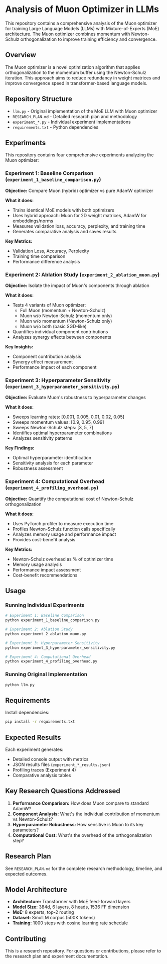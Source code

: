 # Analysis of Muon Optimizer in LLMs

This repository contains a comprehensive analysis of the Muon optimizer for training Large Language Models (LLMs) with Mixture-of-Experts (MoE) architecture. The Muon optimizer combines momentum with Newton-Schulz orthogonalization to improve training efficiency and convergence.

## Overview

The Muon optimizer is a novel optimization algorithm that applies orthogonalization to the momentum buffer using the Newton-Schulz iteration. This approach aims to reduce redundancy in weight matrices and improve convergence speed in transformer-based language models.

## Repository Structure

- `llm.py` - Original implementation of the MoE LLM with Muon optimizer
- `RESEARCH_PLAN.md` - Detailed research plan and methodology
- `experiment_*.py` - Individual experiment implementations
- `requirements.txt` - Python dependencies

## Experiments

This repository contains four comprehensive experiments analyzing the Muon optimizer:

### Experiment 1: Baseline Comparison (`experiment_1_baseline_comparison.py`)

**Objective:** Compare Muon (hybrid) optimizer vs pure AdamW optimizer

**What it does:**
- Trains identical MoE models with both optimizers
- Uses hybrid approach: Muon for 2D weight matrices, AdamW for embeddings/norms
- Measures validation loss, accuracy, perplexity, and training time
- Generates comparative analysis and saves results

**Key Metrics:**
- Validation Loss, Accuracy, Perplexity
- Training time comparison
- Performance difference analysis

### Experiment 2: Ablation Study (`experiment_2_ablation_muon.py`)

**Objective:** Isolate the impact of Muon's components through ablation

**What it does:**
- Tests 4 variants of Muon optimizer:
  - Full Muon (momentum + Newton-Schulz)
  - Muon w/o Newton-Schulz (momentum only)
  - Muon w/o momentum (Newton-Schulz only)
  - Muon w/o both (basic SGD-like)
- Quantifies individual component contributions
- Analyzes synergy effects between components

**Key Insights:**
- Component contribution analysis
- Synergy effect measurement
- Performance impact of each component

### Experiment 3: Hyperparameter Sensitivity (`experiment_3_hyperparameter_sensitivity.py`)

**Objective:** Evaluate Muon's robustness to hyperparameter changes

**What it does:**
- Sweeps learning rates: [0.001, 0.005, 0.01, 0.02, 0.05]
- Sweeps momentum values: [0.9, 0.95, 0.99]
- Sweeps Newton-Schulz steps: [3, 5, 7]
- Identifies optimal hyperparameter combinations
- Analyzes sensitivity patterns

**Key Findings:**
- Optimal hyperparameter identification
- Sensitivity analysis for each parameter
- Robustness assessment

### Experiment 4: Computational Overhead (`experiment_4_profiling_overhead.py`)

**Objective:** Quantify the computational cost of Newton-Schulz orthogonalization

**What it does:**
- Uses PyTorch profiler to measure execution time
- Profiles Newton-Schulz function calls specifically
- Analyzes memory usage and performance impact
- Provides cost-benefit analysis

**Key Metrics:**
- Newton-Schulz overhead as % of optimizer time
- Memory usage analysis
- Performance impact assessment
- Cost-benefit recommendations

## Usage

### Running Individual Experiments

```bash
# Experiment 1: Baseline Comparison
python experiment_1_baseline_comparison.py

# Experiment 2: Ablation Study  
python experiment_2_ablation_muon.py

# Experiment 3: Hyperparameter Sensitivity
python experiment_3_hyperparameter_sensitivity.py

# Experiment 4: Computational Overhead
python experiment_4_profiling_overhead.py
```

### Running Original Implementation

```bash
python llm.py
```

## Requirements

Install dependencies:

```bash
pip install -r requirements.txt
```

## Expected Results

Each experiment generates:
- Detailed console output with metrics
- JSON results files (`experiment_*_results.json`)
- Profiling traces (Experiment 4)
- Comparative analysis tables

## Key Research Questions Addressed

1. **Performance Comparison:** How does Muon compare to standard AdamW?
2. **Component Analysis:** What's the individual contribution of momentum vs Newton-Schulz?
3. **Hyperparameter Robustness:** How sensitive is Muon to its key parameters?
4. **Computational Cost:** What's the overhead of the orthogonalization step?

## Research Plan

See `RESEARCH_PLAN.md` for the complete research methodology, timeline, and expected outcomes.

## Model Architecture

- **Architecture:** Transformer with MoE feed-forward layers
- **Model Size:** 384d, 6 layers, 8 heads, 1536 FF dimension
- **MoE:** 8 experts, top-2 routing
- **Dataset:** SmolLM corpus (500K tokens)
- **Training:** 1000 steps with cosine learning rate schedule

## Contributing

This is a research repository. For questions or contributions, please refer to the research plan and experiment documentation. 